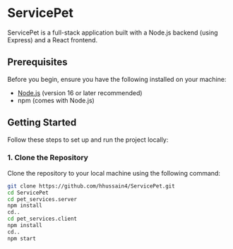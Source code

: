 # ServicePet

ServicePet is a full-stack application built with a Node.js backend (using Express) and a React frontend.

## Prerequisites

Before you begin, ensure you have the following installed on your machine:
- [Node.js](https://nodejs.org/) (version 16 or later recommended)
- npm (comes with Node.js)

## Getting Started

Follow these steps to set up and run the project locally:

### 1. Clone the Repository
Clone the repository to your local machine using the following command:
```bash
git clone https://github.com/hhussain4/ServicePet.git
cd ServicePet
cd pet_services.server
npm install
cd..
cd pet_services.client
npm install
cd..
npm start
